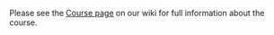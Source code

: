 Please see the [Course page](../../../wiki/Course) on our wiki for full information about the course.
